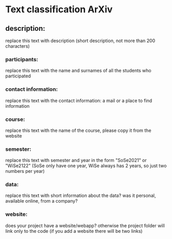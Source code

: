 # Text classification ArXiv

## description:
replace this text with description (short description, not more than 200 characters)


### participants:
replace this text with the name and surnames of all the students who participated


### contact information:
replace this text with the contact information: a mail or a place to find information

### course:
replace this text with the name of the course, please copy it from the website


### semester:
replace this text with semester and year in the form "SoSe2021" or "WiSe2122" (SoSe only have one year, WiSe always has 2 years, so just two numbers per year)

### data:
replace this text with short information about the data? was it personal, available online, from a company?

### website:
does your project have a website/webapp? otherwise the project folder will link only to the code (if you add a website there will be two links)

